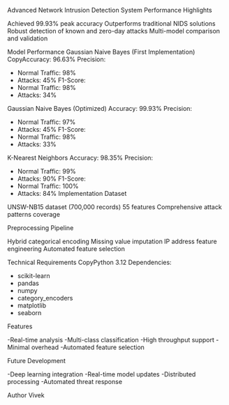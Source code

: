 Advanced Network Intrusion Detection System
Performance Highlights

Achieved 99.93% peak accuracy
Outperforms traditional NIDS solutions
Robust detection of known and zero-day attacks
Multi-model comparison and validation

Model Performance
Gaussian Naive Bayes (First Implementation)
CopyAccuracy: 96.63%
Precision:
- Normal Traffic: 98%
- Attacks: 45%
F1-Score:
- Normal Traffic: 98%
- Attacks: 34%
  
Gaussian Naive Bayes (Optimized)
Accuracy: 99.93%
Precision:
- Normal Traffic: 97%
- Attacks: 45%
F1-Score:
- Normal Traffic: 98%
- Attacks: 33%
  
K-Nearest Neighbors
Accuracy: 98.35%
Precision:
- Normal Traffic: 99%
- Attacks: 90%
F1-Score:
- Normal Traffic: 100%
- Attacks: 84%
Implementation
Dataset

UNSW-NB15 dataset (700,000 records)
55 features
Comprehensive attack patterns coverage

Preprocessing Pipeline

Hybrid categorical encoding
Missing value imputation
IP address feature engineering
Automated feature selection

Technical Requirements
CopyPython 3.12
Dependencies:
- scikit-learn
- pandas
- numpy
- category_encoders
- matplotlib
- seaborn

Features

-Real-time analysis
-Multi-class classification
-High throughput support
-Minimal overhead
-Automated feature selection

Future Development

-Deep learning integration
-Real-time model updates
-Distributed processing
-Automated threat response

Author
Vivek
